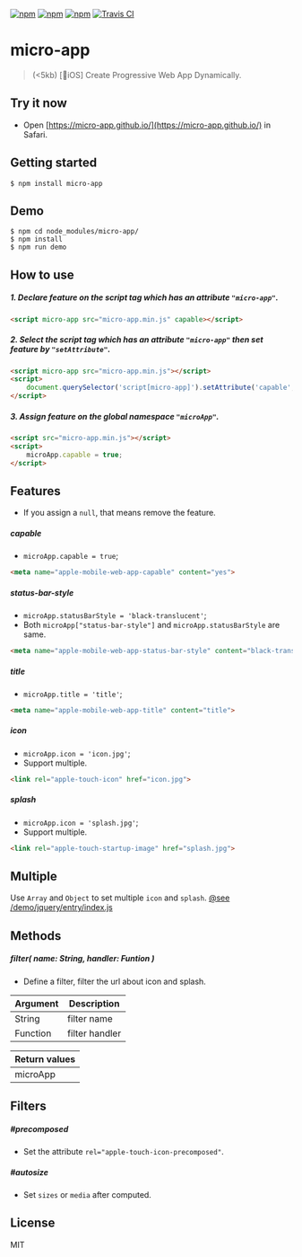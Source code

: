 [![npm](https://img.shields.io/npm/l/micro-app.svg?style=flat-square)](https://www.npmjs.org/package/micro-app)
[![npm](https://img.shields.io/npm/v/micro-app.svg?style=flat-square)](https://www.npmjs.org/package/micro-app)
[![npm](https://img.shields.io/npm/dm/micro-app.svg?style=flat-square)](https://www.npmjs.org/package/micro-app)
[![Travis CI](https://img.shields.io/travis/micro-app/micro-app.svg?style=flat-square)](https://travis-ci.org/micro-app/mmicro-app)

# micro-app
> (<5kb) [📱iOS] Create Progressive Web App Dynamically.

## Try it now

* Open [https://micro-app.github.io/](https://micro-app.github.io/) in Safari.

## Getting started
```
$ npm install micro-app
```

## Demo
```
$ npm cd node_modules/micro-app/
$ npm install
$ npm run demo
```

## How to use

##### 1. Declare feature on the script tag which has an attribute `"micro-app"`.

```html
<script micro-app src="micro-app.min.js" capable></script>
```

##### 2. Select the script tag which has an attribute `"micro-app"` then set feature by `"setAttribute"`.

```html
<script micro-app src="micro-app.min.js"></script>
<script>
    document.querySelector('script[micro-app]').setAttribute('capable', true);
</script>
```

##### 3. Assign feature on the global namespace `"microApp"`.

```html
<script src="micro-app.min.js"></script>
<script>
    microApp.capable = true;
</script>
```

## Features

* If you assign a `null`, that means remove the feature.

##### capable

* `microApp.capable = true`;

```html
<meta name="apple-mobile-web-app-capable" content="yes">
```

##### status-bar-style

* `microApp.statusBarStyle = 'black-translucent'`;
* Both `microApp["status-bar-style"]` and `microApp.statusBarStyle` are same.

```html
<meta name="apple-mobile-web-app-status-bar-style" content="black-translucent">
```

##### title

* `microApp.title = 'title'`;

```html
<meta name="apple-mobile-web-app-title" content="title">
```

##### icon

* `microApp.icon = 'icon.jpg'`;
* Support multiple.

```html
<link rel="apple-touch-icon" href="icon.jpg">
```

##### splash

* `microApp.icon = 'splash.jpg'`;
* Support multiple.

```html
<link rel="apple-touch-startup-image" href="splash.jpg">
```

## Multiple

Use `Array` and `Object` to set multiple `icon` and `splash`.
[@see /demo/jquery/entry/index.js](https://github.com/lixinliang/micro-app/blob/master/demo/jquery/entry/index.js#L16)

## Methods

##### filter( name: String, handler: Funtion )
* Define a filter, filter the url about icon and splash.

| Argument | Description |
| --- | --- |
| String | filter name |
| Function | filter handler |

| Return values |
| --- |
| microApp |

## Filters

##### #precomposed
* Set the attribute `rel="apple-touch-icon-precomposed"`.

##### #autosize
* Set `sizes` or `media` after computed.

## License

MIT
